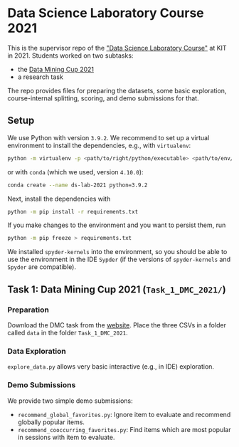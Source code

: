 # Data Science Laboratory Course 2021

This is the supervisor repo of the ["Data Science Laboratory Course"](https://dbis.ipd.kit.edu/english/3044.php) at KIT in 2021.
Students worked on two subtasks:

- the [Data Mining Cup 2021](https://www.data-mining-cup.com/dmc-2021/)
- a research task

The repo provides files for preparing the datasets, some basic exploration, course-internal splitting, scoring, and demo submissions for that.

## Setup

We use Python with version `3.9.2`.
We recommend to set up a virtual environment to install the dependencies, e.g., with `virtualenv`:

```bash
python -m virtualenv -p <path/to/right/python/executable> <path/to/env/destination>
```

or with `conda` (which we used, version `4.10.0`):

```bash
conda create --name ds-lab-2021 python=3.9.2
```

Next, install the dependencies with

```bash
python -m pip install -r requirements.txt
```

If you make changes to the environment and you want to persist them, run

```bash
python -m pip freeze > requirements.txt
```

We installed `spyder-kernels` into the environment, so you should be able to use the environment in the IDE `Sypder`
(if the versions of `spyder-kernels` and `Spyder` are compatible).

## Task 1: Data Mining Cup 2021 (`Task_1_DMC_2021/`)

### Preparation

Download the DMC task from the [website](https://www.data-mining-cup.com/dmc-2021/).
Place the three CSVs in a folder called `data` in the folder `Task_1_DMC_2021`.

### Data Exploration

`explore_data.py` allows very basic interactive (e.g., in IDE) exploration.

### Demo Submissions

We provide two simple demo submissions:

- `recommend_global_favorites.py`: Ignore item to evaluate and recommend globally popular items.
- `recommend_cooccurring_favorites.py`: Find items which are most popular in sessions with item to evaluate.
